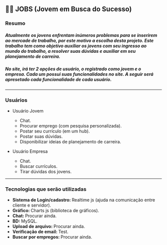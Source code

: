 <h2>
  👷🏼 JOBS (Jovem em Busca do Sucesso)
</h2>

<h3>
  Resumo
</h3>

<h5>
  Atualmente os jovens enfrentam inúmeros problemas para se inserirem ao mercade de trabalho, por este motivo a escolha desta projeto. Este trabalho tem como objetivo auxiliar os jovens com seu ingresso ao mundo do trabalho, a resolver suas dúvidas e auxiliar em seu planejamento de carreira.
</h5>

<h5>
  No site, irá ter 2 opções de usuário, o registrado como jovem e o empresa. Cada um possui suas funcionalidades no site. A seguir será apresetado cada funcionalidade de cada usuário.
</h5>

<hr>

<h3>
  Usuários
</h3>


  - Usuário Jovem
    - Chat.
    - Procurar emprego (com pesquisa personalizada).
    - Postar seu currículo (em um hub).
    - Postar suas dúvidas.
    - Disponibilizar ideias de planejamento de carreira.

  - Usuário Empresa
      - Chat.
      - Buscar currículos.
      - Tirar dúvidas dos jovens.

<hr>

<h3>
  Tecnologias que serão utilizadas
</h3>

- <b> Sistema de Login/cadastro: </b> Realtime js (ajuda na comunicação entre cliente e servidor).
- <b> Gráfico: </b> Charts js (biblioteca de gráficos).
- <b> Chat: </b> Procurar ainda.
- <b> BD: </b> MySQL.
- <b> Upload de arquivo: </b> Procurar ainda.
- <b> Verificação de email: </b> Test.
- <b> Buscar por empregos: </b> Procurar ainda.
